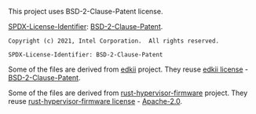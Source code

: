 This project uses BSD-2-Clause-Patent license.

[SPDX-License-Identifier](https://spdx.org/licenses/): [BSD-2-Clause-Patent](https://spdx.org/licenses/BSD-2-Clause-Patent.html).

```
Copyright (c) 2021, Intel Corporation.  All rights reserved.

SPDX-License-Identifier: BSD-2-Clause-Patent
```

Some of the files are derived from [edkii](https://github.com/tianocore/edk2) project.
They reuse [edkii license](https://github.com/tianocore/edk2/blob/master/License.txt) - [BSD-2-Clause-Patent](https://spdx.org/licenses/BSD-2-Clause-Patent.html).

Some of the files are derived from [rust-hypervisor-firmware](https://github.com/cloud-hypervisor/rust-hypervisor-firmware) project.
They reuse [rust-hypervisor-firmware license](https://github.com/cloud-hypervisor/rust-hypervisor-firmware/blob/master/LICENSE) - [Apache-2.0](https://spdx.org/licenses/Apache-2.0.html).
